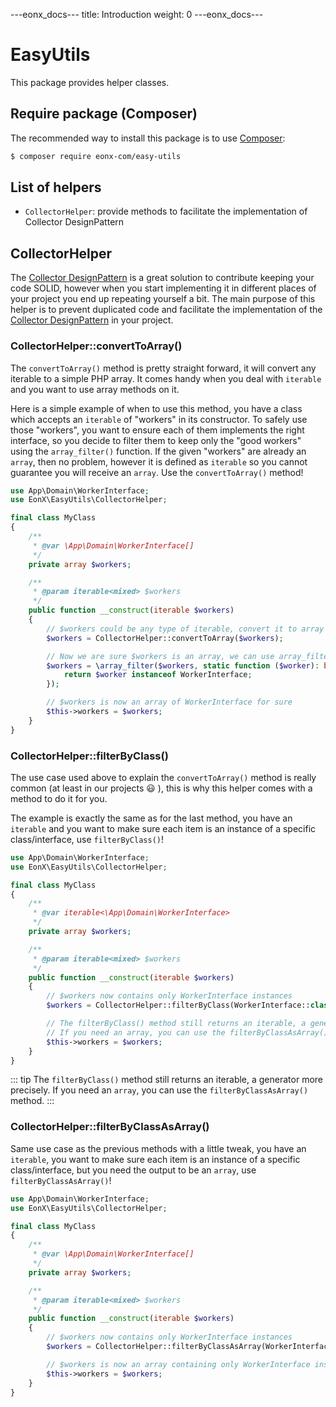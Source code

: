 ---eonx_docs---
title: Introduction
weight: 0
---eonx_docs---

# EasyUtils

This package provides helper classes.

## Require package (Composer)

The recommended way to install this package is to use [Composer][1]:

```bash
$ composer require eonx-com/easy-utils
```

## List of helpers

- `CollectorHelper`: provide methods to facilitate the implementation of Collector DesignPattern

## CollectorHelper

The [Collector DesignPattern][2] is a great solution to contribute keeping your code SOLID, however when you start
implementing it in different places of your project you end up repeating yourself a bit.
The main purpose of this helper is to prevent duplicated code and facilitate the implementation of the [Collector DesignPattern][2]
in your project.

### CollectorHelper::convertToArray()

The `convertToArray()` method is pretty straight forward, it will convert any iterable to a simple PHP array. It comes
handy when you deal with `iterable` and you want to use array methods on it.

Here is a simple example of when to use this method, you have a class which accepts an `iterable` of "workers"
in its constructor. To safely use those "workers", you want to ensure each of them implements the right interface, so
you decide to filter them to keep only the "good workers" using the `array_filter()` function. If the given "workers"
are already an `array`, then no problem, however it is defined as `iterable` so you cannot guarantee you will receive
an `array`. Use the `convertToArray()` method!

```php
use App\Domain\WorkerInterface;
use EonX\EasyUtils\CollectorHelper;

final class MyClass
{
    /**
     * @var \App\Domain\WorkerInterface[]
     */
    private array $workers;

    /**
     * @param iterable<mixed> $workers
     */
    public function __construct(iterable $workers)
    {
        // $workers could be any type of iterable, convert it to array
        $workers = CollectorHelper::convertToArray($workers);

        // Now we are sure $workers is an array, we can use array_filter()
        $workers = \array_filter($workers, static function ($worker): bool {
            return $worker instanceof WorkerInterface;
        });

        // $workers is now an array of WorkerInterface for sure
        $this->workers = $workers;
    }
}
```

### CollectorHelper::filterByClass()

The use case used above to explain the `convertToArray()` method is really common (at least in our projects :smiley: ),
this is why this helper comes with a method to do it for you.

The example is exactly the same as for the last method, you have an `iterable` and you want to make sure each item is
an instance of a specific class/interface, use `filterByClass()`!

```php
use App\Domain\WorkerInterface;
use EonX\EasyUtils\CollectorHelper;

final class MyClass
{
    /**
     * @var iterable<\App\Domain\WorkerInterface>
     */
    private array $workers;

    /**
     * @param iterable<mixed> $workers
     */
    public function __construct(iterable $workers)
    {
        // $workers now contains only WorkerInterface instances
        $workers = CollectorHelper::filterByClass(WorkerInterface::class, $workers);

        // The filterByClass() method still returns an iterable, a generator more precisely
        // If you need an array, you can use the filterByClassAsArray() method
        $this->workers = $workers;
    }
}
```

::: tip
The `filterByClass()` method still returns an iterable, a generator more precisely.
If you need an `array`, you can use the `filterByClassAsArray()` method.
:::

### CollectorHelper::filterByClassAsArray()

Same use case as the previous methods with a little tweak, you have an `iterable`, you want to make sure each item is
an instance of a specific class/interface, but you need the output to be an `array`, use `filterByClassAsArray()`!

```php
use App\Domain\WorkerInterface;
use EonX\EasyUtils\CollectorHelper;

final class MyClass
{
    /**
     * @var \App\Domain\WorkerInterface[]
     */
    private array $workers;

    /**
     * @param iterable<mixed> $workers
     */
    public function __construct(iterable $workers)
    {
        // $workers now contains only WorkerInterface instances
        $workers = CollectorHelper::filterByClassAsArray(WorkerInterface::class, $workers);

        // $workers is now an array containing only WorkerInterface instances
        $this->workers = $workers;
    }
}
```

[1]: https://getcomposer.org/
[2]: https://tomasvotruba.com/blog/2018/06/14/collector-pattern-for-dummies/
